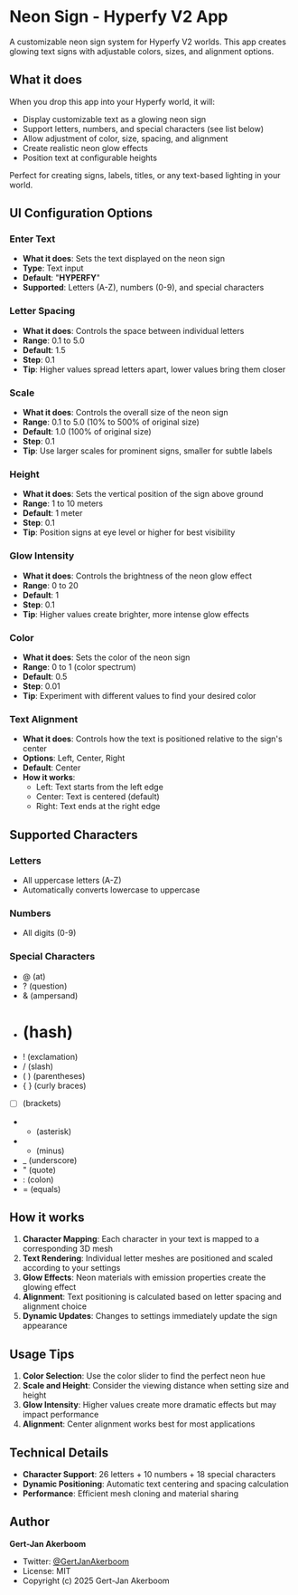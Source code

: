 # Neon Sign - Hyperfy V2 App

A customizable neon sign system for Hyperfy V2 worlds. This app creates glowing text signs with adjustable colors, sizes, and alignment options.

## What it does

When you drop this app into your Hyperfy world, it will:
- Display customizable text as a glowing neon sign
- Support letters, numbers, and special characters (see list below)
- Allow adjustment of color, size, spacing, and alignment
- Create realistic neon glow effects
- Position text at configurable heights

Perfect for creating signs, labels, titles, or any text-based lighting in your world.

## UI Configuration Options

### Enter Text
- **What it does**: Sets the text displayed on the neon sign
- **Type**: Text input
- **Default**: "**HYPERFY**"
- **Supported**: Letters (A-Z), numbers (0-9), and special characters

### Letter Spacing
- **What it does**: Controls the space between individual letters
- **Range**: 0.1 to 5.0
- **Default**: 1.5
- **Step**: 0.1
- **Tip**: Higher values spread letters apart, lower values bring them closer

### Scale
- **What it does**: Controls the overall size of the neon sign
- **Range**: 0.1 to 5.0 (10% to 500% of original size)
- **Default**: 1.0 (100% of original size)
- **Step**: 0.1
- **Tip**: Use larger scales for prominent signs, smaller for subtle labels

### Height
- **What it does**: Sets the vertical position of the sign above ground
- **Range**: 1 to 10 meters
- **Default**: 1 meter
- **Step**: 0.1
- **Tip**: Position signs at eye level or higher for best visibility

### Glow Intensity
- **What it does**: Controls the brightness of the neon glow effect
- **Range**: 0 to 20
- **Default**: 1
- **Step**: 0.1
- **Tip**: Higher values create brighter, more intense glow effects

### Color
- **What it does**: Sets the color of the neon sign
- **Range**: 0 to 1 (color spectrum)
- **Default**: 0.5
- **Step**: 0.01
- **Tip**: Experiment with different values to find your desired color

### Text Alignment
- **What it does**: Controls how the text is positioned relative to the sign's center
- **Options**: Left, Center, Right
- **Default**: Center
- **How it works**: 
  - Left: Text starts from the left edge
  - Center: Text is centered (default)
  - Right: Text ends at the right edge

## Supported Characters

### Letters
- All uppercase letters (A-Z)
- Automatically converts lowercase to uppercase

### Numbers
- All digits (0-9)

### Special Characters
- @ (at)
- ? (question)
- & (ampersand)
- # (hash)
- ! (exclamation)
- / (slash)
- ( ) (parentheses)
- { } (curly braces)
- [ ] (brackets)
- * (asterisk)
- - (minus)
- _ (underscore)
- " (quote)
- : (colon)
- = (equals)

## How it works

1. **Character Mapping**: Each character in your text is mapped to a corresponding 3D mesh
2. **Text Rendering**: Individual letter meshes are positioned and scaled according to your settings
3. **Glow Effects**: Neon materials with emission properties create the glowing effect
4. **Alignment**: Text positioning is calculated based on letter spacing and alignment choice
5. **Dynamic Updates**: Changes to settings immediately update the sign appearance

## Usage Tips

1. **Color Selection**: Use the color slider to find the perfect neon hue
2. **Scale and Height**: Consider the viewing distance when setting size and height
3. **Glow Intensity**: Higher values create more dramatic effects but may impact performance
4. **Alignment**: Center alignment works best for most applications

## Technical Details

- **Character Support**: 26 letters + 10 numbers + 18 special characters
- **Dynamic Positioning**: Automatic text centering and spacing calculation
- **Performance**: Efficient mesh cloning and material sharing

## Author

**Gert-Jan Akerboom**
- Twitter: [@GertJanAkerboom](https://x.com/GertJanAkerboom)
- License: MIT
- Copyright (c) 2025 Gert-Jan Akerboom 